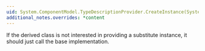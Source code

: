 ```yaml
---
uid: System.ComponentModel.TypeDescriptionProvider.CreateInstance(System.IServiceProvider,System.Type,System.Type[],System.Object[])
additional_notes.overrides: *content
---
```


<p>If the derived class is not interested in providing a substitute instance, it should just call the base implementation.</p>


